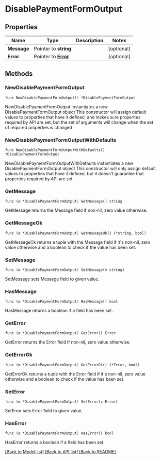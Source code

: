# DisablePaymentFormOutput

## Properties

Name | Type | Description | Notes
------------ | ------------- | ------------- | -------------
**Message** | Pointer to **string** |  | [optional] 
**Error** | Pointer to [**Error**](Error.md) |  | [optional] 

## Methods

### NewDisablePaymentFormOutput

`func NewDisablePaymentFormOutput() *DisablePaymentFormOutput`

NewDisablePaymentFormOutput instantiates a new DisablePaymentFormOutput object
This constructor will assign default values to properties that have it defined,
and makes sure properties required by API are set, but the set of arguments
will change when the set of required properties is changed

### NewDisablePaymentFormOutputWithDefaults

`func NewDisablePaymentFormOutputWithDefaults() *DisablePaymentFormOutput`

NewDisablePaymentFormOutputWithDefaults instantiates a new DisablePaymentFormOutput object
This constructor will only assign default values to properties that have it defined,
but it doesn't guarantee that properties required by API are set

### GetMessage

`func (o *DisablePaymentFormOutput) GetMessage() string`

GetMessage returns the Message field if non-nil, zero value otherwise.

### GetMessageOk

`func (o *DisablePaymentFormOutput) GetMessageOk() (*string, bool)`

GetMessageOk returns a tuple with the Message field if it's non-nil, zero value otherwise
and a boolean to check if the value has been set.

### SetMessage

`func (o *DisablePaymentFormOutput) SetMessage(v string)`

SetMessage sets Message field to given value.

### HasMessage

`func (o *DisablePaymentFormOutput) HasMessage() bool`

HasMessage returns a boolean if a field has been set.

### GetError

`func (o *DisablePaymentFormOutput) GetError() Error`

GetError returns the Error field if non-nil, zero value otherwise.

### GetErrorOk

`func (o *DisablePaymentFormOutput) GetErrorOk() (*Error, bool)`

GetErrorOk returns a tuple with the Error field if it's non-nil, zero value otherwise
and a boolean to check if the value has been set.

### SetError

`func (o *DisablePaymentFormOutput) SetError(v Error)`

SetError sets Error field to given value.

### HasError

`func (o *DisablePaymentFormOutput) HasError() bool`

HasError returns a boolean if a field has been set.


[[Back to Model list]](../README.md#documentation-for-models) [[Back to API list]](../README.md#documentation-for-api-endpoints) [[Back to README]](../README.md)


